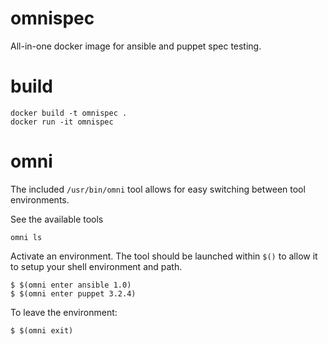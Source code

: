 # omnispec

All-in-one docker image for ansible and puppet spec testing.

# build
```
docker build -t omnispec .
docker run -it omnispec
```

# omni
The included `/usr/bin/omni` tool allows for easy switching between tool environments.

See the available tools
```
omni ls
```

Activate an environment.  The tool should be launched within `$()` to allow it to setup your shell environment and path.
```
$ $(omni enter ansible 1.0)
$ $(omni enter puppet 3.2.4)
```

To leave the environment:
```
$ $(omni exit)
```
